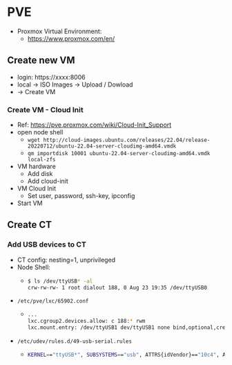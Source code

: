# PVE

- Proxmox Virtual Environment:
  - https://www.proxmox.com/en/

## Create new VM

- login: https://xxxx:8006
- local -> ISO Images -> Upload / Dowload
- <Node> -> Create VM

### Create VM - Cloud Init

- Ref: https://pve.proxmox.com/wiki/Cloud-Init_Support
- open node shell
  - `wget http://cloud-images.ubuntu.com/releases/22.04/release-20220712/ubuntu-22.04-server-cloudimg-amd64.vmdk`
  - `qm importdisk 10001 ubuntu-22.04-server-cloudimg-amd64.vmdk local-zfs`
- VM hardware
  - Add disk
  - Add cloud-init
- VM Cloud Init
  - Set user, password, ssh-key, ipconfig
- Start VM

## Create CT

### Add USB devices to CT

- CT config: nesting=1, unprivileged
- Node Shell:
  - ```sh
    $ ls /dev/ttyUSB* -al
    crw-rw-rw- 1 root dialout 188, 0 Aug 23 19:35 /dev/ttyUSB0
    ```
- `/etc/pve/lxc/65902.conf`
  - ```sh
    ...
    lxc.cgroup2.devices.allow: c 188:* rwm
    lxc.mount.entry: /dev/ttyUSB1 dev/ttyUSB1 none bind,optional,create=file
    ```
- `/etc/udev/rules.d/49-usb-serial.rules`
  - ```sh
    KERNEL=="ttyUSB*", SUBSYSTEMS=="usb", ATTRS{idVendor}=="10c4", ATTRS{idProduct}=="ea60", OWNER="root", GROUP="dialout", MODE="0666"
    ```

